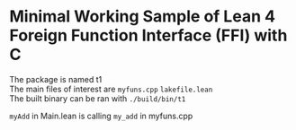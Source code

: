 # Minimal Working Sample of Lean 4 Foreign Function Interface (FFI) with C

The package is named t1  
The main files of interest are `myfuns.cpp` `lakefile.lean`  
The built binary can be ran with `./build/bin/t1`  
  

`myAdd` in Main.lean is calling `my_add` in myfuns.cpp  